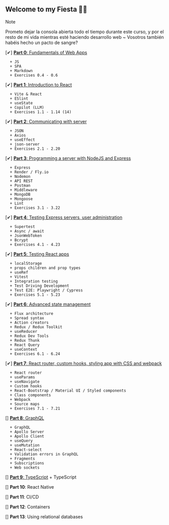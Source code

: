 ## Welcome to my Fiesta 🐱‍👤
> [!NOTE]
> Prometo dejar la consola abierta todo el tiempo durante este curso, y por el resto de mi vida mientras esté haciendo desarrollo web ~ Vosotros también habéis hecho un pacto de sangre?

  [✔] [**Part 0**: Fundamentals of Web Apps](./parte0/)

      + JS
      + SPA
      + Markdown
      + Exercises 0.4 - 0.6 

  [✔] [**Part 1**: Introduction to React](./parte1/)

      + Vite & React
      + ESlint
      + useState
      + Copilot (LLM)
      + Exercises 1.1 - 1.14 (14)

  [✔] [**Part 2**: Communicating with server](./parte2/)

      + JSON
      + Axios
      + useEffect
      + json-server
      + Exercises 2.1 - 2.20 

  [✔] [**Part 3**: Programming a server with NodeJS and Express](https://github.com/Deividu44/fullStackOpenPart3)

      + Express
      + Render / Fly.io
      + Nodemon
      + API REST
      + Postman
      + Middleware
      + MongoDB
      + Mongoose
      + Lint
      + Exercises 3.1 - 3.22

  [✔] [**Part 4**: Testing Express servers, user administration](./parte4/)

      + Supertest
      + Async / await
      + JsonWebToken
      + Bcrypt
      + Exercises 4.1 - 4.23

  [✔] [**Part 5**: Testing React apps](./parte5/)

      + localStorage
      + props children and prop types
      + useRef
      + Vitest
      + Integration testing
      + Test Driving Development
      + Test E2E: Playwright / Cypress
      + Exercises 5.1 - 5.23
    
  [✔] [**Part 6**: Advanced state management](./parte6/)

      + Flux architecture
      + Spread syntax
      + Action creators
      + Redux / Redux Toolkit
      + useReducer
      + Redux Dev Tools
      + Redux Thunk
      + React Query
      + useContext
      + Exercises 6.1 - 6.24

  [✔] [**Part 7**: React router, custom hooks, styling app with CSS and webpack](./parte7/)

      + React router
      + useParams
      + useNavigate
      + Custom hooks
      + React-Bootstrap / Material UI / Styled components
      + Class components
      + Webpack
      + Source maps
      + Exercises 7.1 - 7.21

  [] [**Part 8**: GraphQL](./parte8/)

      + GraphQL
      + Apollo Server
      + Apollo Client
      + useQuery
      + useMutation
      + React-select
      + Validation errors in GraphQL
      + Fragments
      + Subscriptions
      + Web sockets

  [] [**Part 9**: TypeScript](./parte9/)
      + TypeScript

  [] **Part 10**: React Native

  [] **Part 11**: CI/CD

  [] **Part 12**: Containers

  [] **Part 13**: Using relational databases
